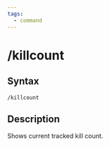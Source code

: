 ```yaml
---
tags:
  - command
---
```


# /killcount

## Syntax

<!--cmd-syntax-start-->
```eqcommand
/killcount
```
<!--cmd-syntax-end-->

## Description

<!--cmd-desc-start-->
Shows current tracked kill count.
<!--cmd-desc-end-->